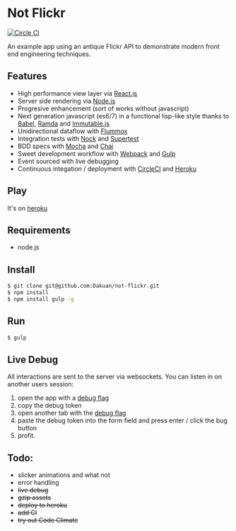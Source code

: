 # Not Flickr

[![Circle CI](https://circleci.com/gh/Dakuan/not-flickr/tree/master.svg?style=svg&circle-token=e2cfce5268e1280113c07025492c8e7d4e9f474c)](https://circleci.com/gh/Dakuan/not-flickr/tree/master)

An example app using an antique Flickr API to demonstrate modern front end engineering techniques.

## Features

* High performance view layer via [React.js](http://facebook.github.io/react/)
* Server side rendering via [Node.js](https://nodejs.org/)
* Progresive enhancement (sort of works without javascript)
* Next generation javascript (es6/7) in a functional lisp-like style thanks to [Babel](https://babeljs.io/), [Ramda](http://ramdajs.com/0.15/index.html) and [Immutable.js](http://facebook.github.io/immutable-js/)
* Unidirectional dataflow with [Flummox](http://acdlite.github.io/flummox)
* Integration tests with [Nock](https://github.com/pgte/nock) and [Supertest](https://github.com/visionmedia/supertest)
* BDD specs with [Mocha](http://mochajs.org/) and [Chai](http://chaijs.com/)
* Sweet development workflow with [Webpack](http://webpack.github.io/) and [Gulp](http://gulpjs.com/)
* Event sourced with live debugging
* Continuous integation / deployment with [CircleCI](https://circleci.com) and [Heroku](http://heroku.com)

## Play
It's on [heroku](http://not-flickr.herokuapp.com)

## Requirements

* node.js

## Install

``` bash
$ git clone git@github.com:Dakuan/not-flickr.git
$ npm install
$ npm install gulp -g

```

## Run
``` bash
$ gulp
```

## Live Debug

All interactions are sent to the server via websockets. You can listen in on another users session:

1. open the app with a  [debug flag](http://not-flickr.herokuapp.com?debug=true)
2. copy the debug token
3. open another tab with the [debug flag](http://not-flickr.herokuapp.com?debug=true)
4. paste the debug token into the form field and press enter / click the bug button
5. profit.

## Todo:

* slicker animations and what not
* error handling
* ~~live debug~~
* ~~gzip assets~~
* ~~deploy to heroku~~
* ~~add CI~~
* ~~try out Code Climate~~
